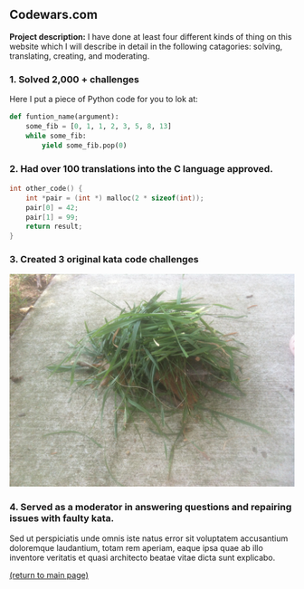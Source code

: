 ## Codewars.com

**Project description:** I have done at least four different kinds of thing on this website which I will describe in detail in the following catagories: solving, translating, creating, and moderating.

### 1. Solved 2,000 + challenges

Here I put a piece of Python code for you to lok at:

```python
def funtion_name(argument):
    some_fib = [0, 1, 1, 2, 3, 5, 8, 13]
    while some_fib:
        yield some_fib.pop(0)
```

### 2. Had over 100 translations into the C language approved.

```c
int other_code() {
    int *pair = (int *) malloc(2 * sizeof(int));
    pair[0] = 42;
    pair[1] = 99;
    return result;
}
```

### 3. Created 3 original kata code challenges

<img src="images/grass pile.JPG"/>

### 4. Served as a moderator in answering questions and repairing issues with faulty kata.

Sed ut perspiciatis unde omnis iste natus error sit voluptatem accusantium doloremque laudantium, totam rem aperiam, eaque ipsa quae ab illo inventore veritatis et quasi architecto beatae vitae dicta sunt explicabo. 

<a href="https://rowcased.github.io/">(return to main page)</a>

<!-- For more details see [GitHub Flavored Markdown](https://guides.github.com/features/mastering-markdown/). -->


